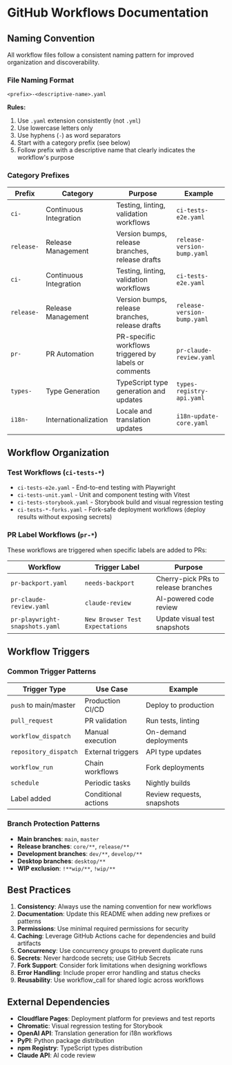 # GitHub Workflows Documentation

## Naming Convention

All workflow files follow a consistent naming pattern for improved organization and discoverability.

### File Naming Format

```
<prefix>-<descriptive-name>.yaml
```

**Rules:**
1. Use `.yaml` extension consistently (not `.yml`)
2. Use lowercase letters only
3. Use hyphens (`-`) as word separators
4. Start with a category prefix (see below)
5. Follow prefix with a descriptive name that clearly indicates the workflow's purpose

### Category Prefixes

| Prefix | Category | Purpose | Example |
|--------|----------|---------|---------|
| `ci-` | Continuous Integration | Testing, linting, validation workflows | `ci-tests-e2e.yaml` |
| `release-` | Release Management | Version bumps, release branches, release drafts | `release-version-bump.yaml` |
| `ci-` | Continuous Integration | Testing, linting, validation workflows | `ci-tests-e2e.yaml` |
| `release-` | Release Management | Version bumps, release branches, release drafts | `release-version-bump.yaml` |
| `pr-` | PR Automation | PR-specific workflows triggered by labels or comments | `pr-claude-review.yaml` |
| `types-` | Type Generation | TypeScript type generation and updates | `types-registry-api.yaml` |
| `i18n-` | Internationalization | Locale and translation updates | `i18n-update-core.yaml` |

## Workflow Organization

### Test Workflows (`ci-tests-*`)
- `ci-tests-e2e.yaml` - End-to-end testing with Playwright
- `ci-tests-unit.yaml` - Unit and component testing with Vitest
- `ci-tests-storybook.yaml` - Storybook build and visual regression testing
- `ci-tests-*-forks.yaml` - Fork-safe deployment workflows (deploy results without exposing secrets)

### PR Label Workflows (`pr-*`)
These workflows are triggered when specific labels are added to PRs:

| Workflow | Trigger Label | Purpose |
|----------|---------------|---------|
| `pr-backport.yaml` | `needs-backport` | Cherry-pick PRs to release branches |
| `pr-claude-review.yaml` | `claude-review` | AI-powered code review |
| `pr-playwright-snapshots.yaml` | `New Browser Test Expectations` | Update visual test snapshots |

## Workflow Triggers

### Common Trigger Patterns

| Trigger Type | Use Case | Example |
|--------------|----------|---------|
| `push` to main/master | Production CI/CD | Deploy to production |
| `pull_request` | PR validation | Run tests, linting |
| `workflow_dispatch` | Manual execution | On-demand deployments |
| `repository_dispatch` | External triggers | API type updates |
| `workflow_run` | Chain workflows | Fork deployments |
| `schedule` | Periodic tasks | Nightly builds |
| Label added | Conditional actions | Review requests, snapshots |

### Branch Protection Patterns

- **Main branches**: `main`, `master`
- **Release branches**: `core/**`, `release/**`
- **Development branches**: `dev/**`, `develop/**`
- **Desktop branches**: `desktop/**`
- **WIP exclusion**: `!**wip/**`, `!wip/**`

## Best Practices

1. **Consistency**: Always use the naming convention for new workflows
2. **Documentation**: Update this README when adding new prefixes or patterns
3. **Permissions**: Use minimal required permissions for security
4. **Caching**: Leverage GitHub Actions cache for dependencies and build artifacts
5. **Concurrency**: Use concurrency groups to prevent duplicate runs
6. **Secrets**: Never hardcode secrets; use GitHub Secrets
7. **Fork Support**: Consider fork limitations when designing workflows
8. **Error Handling**: Include proper error handling and status checks
9. **Reusability**: Use workflow_call for shared logic across workflows

## External Dependencies

- **Cloudflare Pages**: Deployment platform for previews and test reports
- **Chromatic**: Visual regression testing for Storybook
- **OpenAI API**: Translation generation for i18n workflows
- **PyPI**: Python package distribution
- **npm Registry**: TypeScript types distribution
- **Claude API**: AI code review